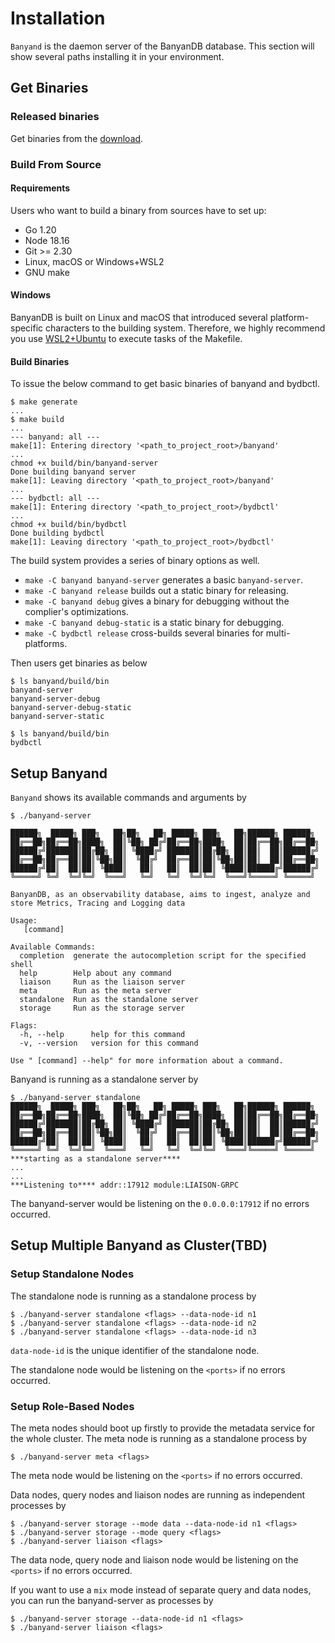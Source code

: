 
# Installation

`Banyand` is the daemon server of the BanyanDB database. This section will show several paths installing it in your environment.

## Get Binaries

### Released binaries

Get binaries from the [download](https://skywalking.apache.org/downloads/).

### Build From Source

#### Requirements

Users who want to build a binary from sources have to set up:

* Go 1.20
* Node 18.16
* Git >= 2.30
* Linux, macOS or Windows+WSL2
* GNU make

#### Windows

BanyanDB is built on Linux and macOS that introduced several platform-specific characters to the building system. Therefore, we highly recommend you use [WSL2+Ubuntu](https://ubuntu.com/wsl) to execute tasks of the Makefile.

#### Build Binaries

To issue the below command to get basic binaries of banyand and bydbctl.

```shell
$ make generate
...
$ make build
...
--- banyand: all ---
make[1]: Entering directory '<path_to_project_root>/banyand'
...
chmod +x build/bin/banyand-server
Done building banyand server
make[1]: Leaving directory '<path_to_project_root>/banyand'
...
--- bydbctl: all ---
make[1]: Entering directory '<path_to_project_root>/bydbctl'
...
chmod +x build/bin/bydbctl
Done building bydbctl
make[1]: Leaving directory '<path_to_project_root>/bydbctl'
```

The build system provides a series of binary options as well.

* `make -C banyand banyand-server` generates a basic `banyand-server`.
* `make -C banyand release` builds out a static binary for releasing.
* `make -C banyand debug` gives a binary for debugging without the complier's optimizations.
* `make -C banyand debug-static` is a static binary for debugging.
* `make -C bydbctl release` cross-builds several binaries for multi-platforms.

Then users get binaries as below

``` shell
$ ls banyand/build/bin
banyand-server  
banyand-server-debug  
banyand-server-debug-static  
banyand-server-static

$ ls banyand/build/bin
bydbctl
```

## Setup Banyand

`Banyand` shows its available commands and arguments by

```shell
$ ./banyand-server

██████╗  █████╗ ███╗   ██╗██╗   ██╗ █████╗ ███╗   ██╗██████╗ ██████╗ 
██╔══██╗██╔══██╗████╗  ██║╚██╗ ██╔╝██╔══██╗████╗  ██║██╔══██╗██╔══██╗
██████╔╝███████║██╔██╗ ██║ ╚████╔╝ ███████║██╔██╗ ██║██║  ██║██████╔╝
██╔══██╗██╔══██║██║╚██╗██║  ╚██╔╝  ██╔══██║██║╚██╗██║██║  ██║██╔══██╗
██████╔╝██║  ██║██║ ╚████║   ██║   ██║  ██║██║ ╚████║██████╔╝██████╔╝
╚═════╝ ╚═╝  ╚═╝╚═╝  ╚═══╝   ╚═╝   ╚═╝  ╚═╝╚═╝  ╚═══╝╚═════╝ ╚═════╝ 

BanyanDB, as an observability database, aims to ingest, analyze and store Metrics, Tracing and Logging data

Usage:
   [command]

Available Commands:
  completion  generate the autocompletion script for the specified shell
  help        Help about any command
  liaison     Run as the liaison server
  meta        Run as the meta server
  standalone  Run as the standalone server
  storage     Run as the storage server

Flags:
  -h, --help      help for this command
  -v, --version   version for this command

Use " [command] --help" for more information about a command.
```

Banyand is running as a standalone server by

```shell
$ ./banyand-server standalone
██████╗  █████╗ ███╗   ██╗██╗   ██╗ █████╗ ███╗   ██╗██████╗ ██████╗ 
██╔══██╗██╔══██╗████╗  ██║╚██╗ ██╔╝██╔══██╗████╗  ██║██╔══██╗██╔══██╗
██████╔╝███████║██╔██╗ ██║ ╚████╔╝ ███████║██╔██╗ ██║██║  ██║██████╔╝
██╔══██╗██╔══██║██║╚██╗██║  ╚██╔╝  ██╔══██║██║╚██╗██║██║  ██║██╔══██╗
██████╔╝██║  ██║██║ ╚████║   ██║   ██║  ██║██║ ╚████║██████╔╝██████╔╝
╚═════╝ ╚═╝  ╚═╝╚═╝  ╚═══╝   ╚═╝   ╚═╝  ╚═╝╚═╝  ╚═══╝╚═════╝ ╚═════╝ 
***starting as a standalone server****
...
...
***Listening to**** addr::17912 module:LIAISON-GRPC
```

The banyand-server would be listening on the `0.0.0.0:17912` if no errors occurred.

## Setup Multiple Banyand as Cluster(TBD)

### Setup Standalone Nodes

The standalone node is running as a standalone process by

```shell
$ ./banyand-server standalone <flags> --data-node-id n1
$ ./banyand-server standalone <flags> --data-node-id n2
$ ./banyand-server standalone <flags> --data-node-id n3
```

`data-node-id` is the unique identifier of the standalone node.

The standalone node would be listening on the `<ports>` if no errors occurred.

### Setup Role-Based Nodes

The meta nodes should boot up firstly to provide the metadata service for the whole cluster. The meta node is running as a standalone process by

```shell
$ ./banyand-server meta <flags>
```

The meta node would be listening on the `<ports>` if no errors occurred.


Data nodes, query nodes and liaison nodes are running as independent processes by

```shell
$ ./banyand-server storage --mode data --data-node-id n1 <flags>
$ ./banyand-server storage --mode query <flags>
$ ./banyand-server liaison <flags>
```

The data node, query node and liaison node would be listening on the `<ports>` if no errors occurred.

If you want to use a `mix` mode instead of separate query and data nodes, you can run the banyand-server as processes by

```shell
$ ./banyand-server storage --data-node-id n1 <flags>
$ ./banyand-server liaison <flags>
```
